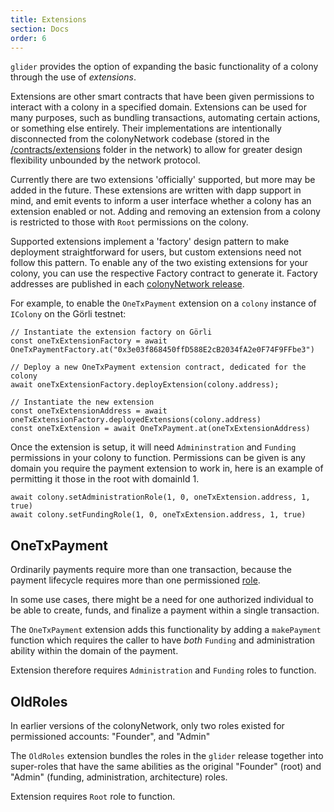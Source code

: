 ```yaml
---
title: Extensions
section: Docs
order: 6
---
```


`glider` provides the option of expanding the basic functionality of a colony through the use of _extensions_.

Extensions are other smart contracts that have been given permissions to interact with a colony in a specified domain. Extensions can be used for many purposes, such as bundling transactions, automating certain actions, or something else entirely. Their implementations are intentionally disconnected from the colonyNetwork codebase (stored in the [/contracts/extensions](https://github.com/JoinColony/colonyNetwork/tree/develop/contracts/extensions) folder in the network) to allow for greater design flexibility unbounded by the network protocol.

Currently there are two extensions 'officially' supported, but more may be added in the future. These extensions are written with dapp support in mind, and emit events to inform a user interface whether a colony has an extension enabled or not. Adding and removing an extension from a colony is restricted to those with `Root` permissions on the colony.

Supported extensions implement a 'factory' design pattern to make deployment straightforward for users, but custom extensions need not follow this pattern. To enable any of the two existing extensions for your colony, you can use the respective Factory contract to generate it. Factory addresses are published in each [colonyNetwork release](https://github.com/JoinColony/colonyNetwork/releases/).

For example, to enable the `OneTxPayment` extension on a `colony` instance of `IColony` on the Görli testnet:

```
// Instantiate the extension factory on Görli
const oneTxExtensionFactory = await OneTxPaymentFactory.at("0x3e03f868450ffD588E2cB2034fA2e0F74F9FFbe3")

// Deploy a new OneTxPayment extension contract, dedicated for the colony
await oneTxExtensionFactory.deployExtension(colony.address);

// Instantiate the new extension
const oneTxExtensionAddress = await oneTxExtensionFactory.deployedExtensions(colony.address)
const oneTxExtension = await OneTxPayment.at(oneTxExtensionAddress)
```

Once the extension is setup, it will need `Admininstration` and `Funding` permissions in your colony to function. Permissions can be given is any domain you require the payment extension to work in, here is an example of permitting it those in the root with domainId 1.

```
await colony.setAdministrationRole(1, 0, oneTxExtension.address, 1, true)
await colony.setFundingRole(1, 0, oneTxExtension.address, 1, true)
```

## OneTxPayment
Ordinarily payments require more than one transaction, because the payment lifecycle requires more than one permissioned [role](/colonynetwork/docs-modular-permissions).

In some use cases, there might be a need for one authorized individual to be able to create, funds, and finalize a payment within a single transaction.

The `OneTxPayment` extension adds this functionality by adding a `makePayment` function which requires the caller to have *both* `Funding` and administration ability within the domain of the payment.

Extension therefore requires `Administration` and `Funding` roles to function.

## OldRoles
In earlier versions of the colonyNetwork, only two roles existed for permissioned accounts: "Founder", and "Admin"

The `OldRoles` extension bundles the roles in the `glider` release together into super-roles that have the same abilities as the original "Founder" (root) and "Admin" (funding, administration, architecture) roles.

Extension requires `Root` role to function.
